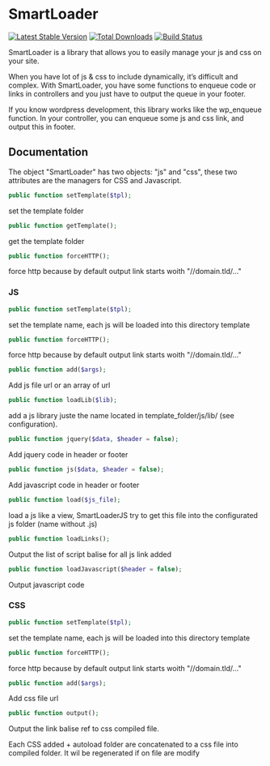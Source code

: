 # SmartLoader

[![Latest Stable Version](https://poser.pugx.org/remiheens/smartloader/version.png)](https://packagist.org/packages/remiheens/smartloader) 
[![Total Downloads](https://poser.pugx.org/remiheens/smartloader/d/total.png)](https://packagist.org/packages/remiheens/smartloader)
[![Build Status](https://travis-ci.org/remiheens/smartloader.png)](https://travis-ci.org/remiheens/smartloader)

SmartLoader is a library that allows you to easily manage your js and css on your site.

When you have lot of js & css to include dynamically, it’s difficult and complex. With SmartLoader, you have some functions to enqueue code or links in controllers and you just have to output the queue in your footer.

If you know wordpress development, this library works like the wp_enqueue function. In your controller, you can enqueue some js and css link, and output this in footer.

## Documentation

The object "SmartLoader" has two objects: "js" and "css", these two attributes are the managers for CSS and Javascript.
```php
public function setTemplate($tpl);
```
set the template folder
```php
public function getTemplate();
```
get the template folder
```php
public function forceHTTP();
```
force http because by default output link starts woith "//domain.tld/..."


### JS
```php
public function setTemplate($tpl);
```
set the template name, each js will be loaded into this directory template
```php
public function forceHTTP();
```
force http because by default output link starts woith "//domain.tld/..."
```php
public function add($args);
```
Add js file url or an array of url
```php
public function loadLib($lib);
```
add a js library juste the name located in template_folder/js/lib/ (see configuration).
```php
public function jquery($data, $header = false);
```
Add jquery code in header or footer
```php
public function js($data, $header = false);
```
Add javascript code in header or footer
```php
public function load($js_file);
```
load a js like a view, SmartLoaderJS try to get this file into the configurated js folder (name without .js)

```php
public function loadLinks();
```
Output the list of script balise for all js link added

```php
public function loadJavascript($header = false);
```
Output javascript code


### CSS
```php
public function setTemplate($tpl);
```
set the template name, each js will be loaded into this directory template

```php
public function forceHTTP();
```
force http because by default output link starts woith "//domain.tld/..."

```php
public function add($args);
```
Add css file url

```php
public function output();
```
Output the link balise ref to css compiled file.

Each CSS added + autoload folder are concatenated to a css file into compiled folder. It wil be regenerated if on file are modify

